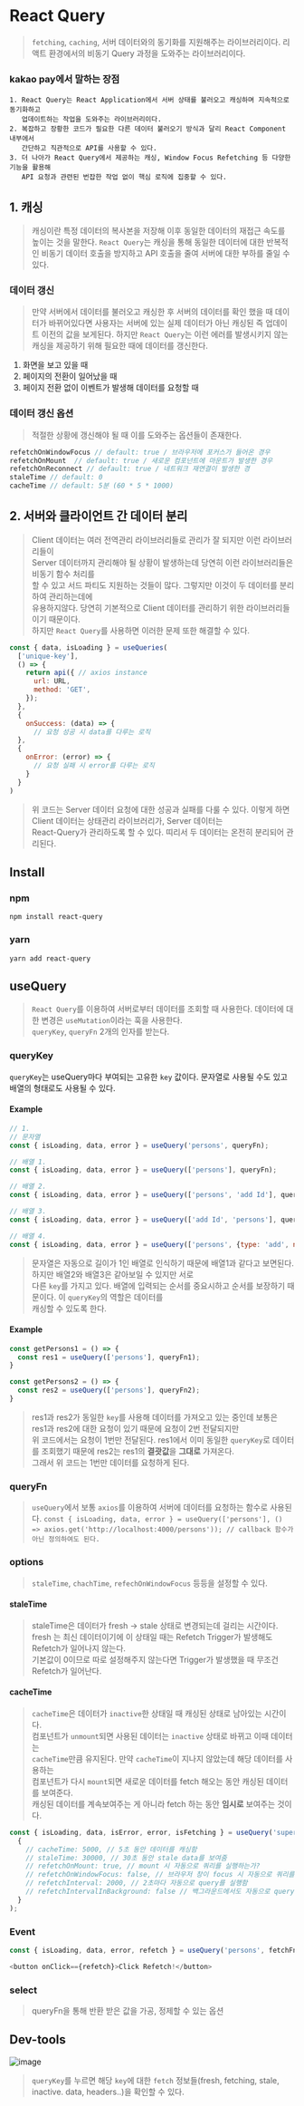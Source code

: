 # React Query
> `fetching`, `caching`, 서버 데이터와의 동기화를 지원해주는 라이브러리이다. 리액트 환경에서의
> 비동기 Query 과정을 도와주는 라이브러리이다.
### kakao pay에서 말하는 장점
```
1. React Query는 React Application에서 서버 상태를 불러오고 캐싱하며 지속적으로 동기화하고
   업데이트하는 작업을 도와주는 라이브러리이다.
2. 복잡하고 장황한 코드가 필요한 다른 데이터 불러오기 방식과 달리 React Component 내부에서
   간단하고 직관적으로 API를 사용할 수 있다.
3. 더 나아가 React Query에서 제공하는 캐싱, Window Focus Refetching 등 다양한 기능을 활용해
   API 요청과 관련된 번잡한 작업 없이 핵심 로직에 집중할 수 있다.
```

## 1. 캐싱
> 캐싱이란 특정 데이터의 복사본을 저장해 이후 동일한 데이터의 재접근 속도를 높이는 것을 말한다.
> `React Query`는 캐싱을 통해 동일한 데이터에 대한 반복적인 비동기 데이터 호출을 방지하고 API 호출을
> 줄여 서버에 대한 부하를 줄일 수 있다.

### 데이터 갱신
> 만약 서버에서 데이터를 불러오고 캐싱한 후 서버의 데이터를 확인 했을 때 데이터가 바뀌어있다면
> 사용자는 서버에 있는 실제 데이터가 아닌 캐싱된 즉 업데이트 이전의 값을 보게된다.
> 하지만 `React Query`는 이런 에러를 발생시키지 않는 캐싱을 제공하기 위해 필요한 때에 데이터를 갱신한다.
1. 화면을 보고 있을 때
2. 페이지의 전환이 일어났을 때
3. 페이지 전환 없이 이벤트가 발생해 데이터를 요청할 때

### 데이터 갱신 옵션
> 적절한 상황에 갱신해야 될 때 이를 도와주는 옵션들이 존재한다.
```js
refetchOnWindowFocus // default: true / 브라우저에 포커스가 들어온 경우
refetchOnMount  // default: true / 새로운 컴포넌트에 마운트가 발생한 경우
refetchOnReconnect // default: true / 네트워크 재연결이 발생한 경
staleTime // default: 0
cacheTime // default: 5분 (60 * 5 * 1000)
```

## 2. 서버와 클라이언트 간 데이터 분리
> Client 데이터는 여러 전역관리 라이브러리들로 관리가 잘 되지만 이런 라이브러리들이  
> Server 데이터까지 관리해야 될 상황이 발생하는데 당연히 이런 라이브러리들은 비동기 함수 처리를  
> 할 수 있고 서드 파티도 지원하는 것들이 많다. 그렇지만 이것이 두 데이터를 분리하여 관리하는데에  
> 유용하지않다. 당연히 기본적으로 Client 데이터를 관리하기 위한 라이브러리들이기 때문이다.  
> 하지만 `React Query`를 사용하면 이러한 문제 또한 해결할 수 있다.
```js
const { data, isLoading } = useQueries(
  ['unique-key'],
  () => {
    return api({ // axios instance
      url: URL,
      method: 'GET',
    });
  },
  {
    onSuccess: (data) => {
      // 요청 성공 시 data를 다루는 로직
  },
  {
    onError: (error) => {
      // 요청 실패 시 error를 다루는 로직
    }
  }
)
```
> 위 코드는 Server 데이터 요청에 대한 성공과 실패를 다룰 수 있다. 이렇게 하면 Client 데이터는 상태관리 라이브러리가, Server 데이터는  
> React-Query가 관리하도록 할 수 있다. 띠리서 두 데이터는 온전히 분리되어 관리된다.

## Install
### npm
`npm install react-query`

### yarn
`yarn add react-query`

## useQuery
> `React Query`를 이용하여 서버로부터 데이터를 조회할 때 사용한다. 데이터에 대한 변경은 `useMutation`이라는 훅을 사용한다.  
> `queryKey`, `queryFn` 2개의 인자를 받는다.

### queryKey
`queryKey`는  useQuery마다 부여되는 고유한  `key` 값이다. 문자열로 사용될 수도 있고 배열의 형태로도 사용될 수 있다.

#### Example
```js
// 1.
// 문자열
const { isLoading, data, error } = useQuery('persons', queryFn);

// 배열 1.
const { isLoading, data, error } = useQuery(['persons'], queryFn);

// 배열 2.
const { isLoading, data, error } = useQuery(['persons', 'add Id'], queryFn);

// 배열 3.
const { isLoading, data, error } = useQuery(['add Id', 'persons'], queryFn);

// 배열 4.
const { isLoading, data, error } = useQuery(['persons', {type: 'add', name: 'Id'}], queryFn);
```
> 문자열은 자동으로 길이가 1인 배열로 인식하기 때문에 배열1과 같다고 보면된다. 하지만 배열2와 배열3은 같아보일 수 있지만 서로  
> 다른 `key`를 가지고 있다. 배열에 입력되는 순서를 중요시하고 순서를 보장하기 때문이다. 이 `queryKey`의 역할은 데이터를  
> 캐싱할 수 있도록 한다.

#### Example
```js
const getPersons1 = () => {
  const res1 = useQuery(['persons'], queryFn1);
}

const getPersons2 = () => {
  const res2 = useQuery(['persons'], queryFn2);
}
```
> res1과 res2가 동일한 `key`를 사용해 데이터를 가져오고 있는 중인데 보통은 res1과 res2에 대한 요청이 있기 때문에 요청이 2번 전달되지만  
> 위 코드에서는 요청이 1번만 전달된다. res1에서 이미 동일한 `queryKey`로 데이터를 조회했기 때문에 res2는 res1의 **결괏값**을 **그대로** 가져온다.  
> 그래서 위 코드는 1번만 데이터를 요청하게 된다.

### queryFn
> `useQuery`에서 보통 `axios`를 이용하여 서버에 데이터를 요청하는 함수로 사용된다.
`const { isLoading, data, error } = useQuery(['persons'], () => axios.get('http://localhost:4000/persons')); // callback 함수가 아닌 정의하여도 된다.`

### options
> `staleTime`, `chachTime`, `refechOnWindowFocus` 등등을 설정할 수 있다.

#### staleTime
> staleTime은 데이터가 fresh -> stale 상태로 변경되는데 걸리는 시간이다.  
> fresh 는 최신 데이터이기에 이 상태일 때는 Refetch Trigger가 발생해도 Refetch가 일어나지 않는다.  
> 기본값이 0이므로 따로 설정해주지 않는다면 Trigger가 발생했을 때 무조건 Refetch가 일어난다.

#### cacheTime
> `cacheTime`은 데이터가 `inactive`한 상태일 때 캐싱된 상태로 남아있는 시간이다.  
> 컴포넌트가 `unmount`되면 사용된 데이터는 `inactive` 상태로 바뀌고 이때 데이터는  
> `cacheTime`만큼 유지된다. 만약 `cacheTime`이 지나지 않았는데 해당 데이터를 사용하는  
> 컴포넌트가 다시 `mount`되면 새로운 데이터를 fetch 해오는 동안 캐싱된 데이터를 보여준다.  
> 캐싱된 데이터를 계속보여주는 게 아니라 fetch 하는 동안 **임시로** 보여주는 것이다.

```js
const { isLoading, data, isError, error, isFetching } = useQuery('super-heroes', fetchSuperHeroes,
  {
    // cacheTime: 5000, // 5초 동안 데이터를 캐싱함
    // staleTime: 30000, // 30초 동안 stale data를 보여줌
    // refetchOnMount: true, // mount 시 자동으로 쿼리를 실행하는가?
    // refetchOnWindowFocus: false, // 브라우저 창이 focus 시 자동으로 쿼리를 실행하는가?
    // refetchInterval: 2000, // 2초마다 자동으로 query를 실행함
    // refetchIntervalInBackground: false // 백그라운드에서도 자동으로 query를 실행함
  }
);
```

### Event
```js
const { isLoading, data, error, refetch } = useQuery('persons', fetchFnm, enabled: false);

<button onClick=={refetch}>Click Refetch!</button>
```

### select
> queryFn을 통해 반환 받은 값을 가공, 정제할 수 있는 옵션

## Dev-tools
![image](https://github.com/likegitman/TIL/assets/105215297/9e1f3ff8-6b46-4e49-bc8e-677a690c38b4)
> `queryKey`를 누르면 해당 `key`에 대한 `fetch` 정보들(fresh, fetching, stale, inactive. data, headers..)을 확인할 수 있다.
